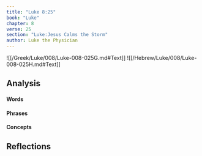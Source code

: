 ```yaml
---
title: "Luke 8:25"
book: "Luke"
chapter: 8
verse: 25
section: "Luke:Jesus Calms the Storm"
author: Luke the Physician
---
```

![[/Greek/Luke/008/Luke-008-025G.md#Text]]
![[/Hebrew/Luke/008/Luke-008-025H.md#Text]]

## Analysis

#### Words

#### Phrases

#### Concepts

## Reflections
